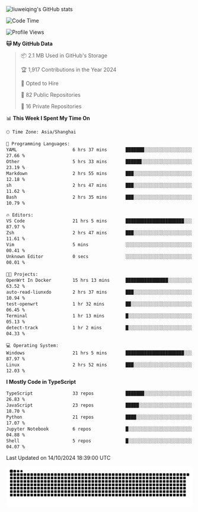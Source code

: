 ![liuweiqing's GitHub stats](https://github-readme-stats.vercel.app/api?username=14790897&show_icons=true&locale=cn&include_all_commits=true&count_private=true)

<!--START_SECTION:waka-->
![Code Time](http://img.shields.io/badge/Code%20Time-1%2C467%20hrs%2020%20mins-blue)

![Profile Views](http://img.shields.io/badge/Profile%20Views-1-blue)

**🐱 My GitHub Data** 

> 📦 2.1 MB Used in GitHub's Storage 
 > 
> 🏆 1,917 Contributions in the Year 2024
 > 
> 💼 Opted to Hire
 > 
> 📜 82 Public Repositories 
 > 
> 🔑 16 Private Repositories 
 > 
📊 **This Week I Spent My Time On** 

```text
🕑︎ Time Zone: Asia/Shanghai

💬 Programming Languages: 
YAML                     6 hrs 37 mins       ███████░░░░░░░░░░░░░░░░░░   27.66 % 
Other                    5 hrs 33 mins       ██████░░░░░░░░░░░░░░░░░░░   23.19 % 
Markdown                 2 hrs 55 mins       ███░░░░░░░░░░░░░░░░░░░░░░   12.18 % 
sh                       2 hrs 47 mins       ███░░░░░░░░░░░░░░░░░░░░░░   11.62 % 
Bash                     2 hrs 35 mins       ███░░░░░░░░░░░░░░░░░░░░░░   10.79 % 

🔥 Editors: 
VS Code                  21 hrs 5 mins       ██████████████████████░░░   87.97 % 
Zsh                      2 hrs 47 mins       ███░░░░░░░░░░░░░░░░░░░░░░   11.61 % 
Vim                      5 mins              ░░░░░░░░░░░░░░░░░░░░░░░░░   00.41 % 
Unknown Editor           0 secs              ░░░░░░░░░░░░░░░░░░░░░░░░░   00.01 % 

🐱‍💻 Projects: 
OpenWrt In Docker        15 hrs 13 mins      ████████████████░░░░░░░░░   63.52 % 
auto-read-liunxdo        2 hrs 37 mins       ███░░░░░░░░░░░░░░░░░░░░░░   10.94 % 
test-openwrt             1 hr 32 mins        ██░░░░░░░░░░░░░░░░░░░░░░░   06.45 % 
Terminal                 1 hr 13 mins        █░░░░░░░░░░░░░░░░░░░░░░░░   05.13 % 
detect-track             1 hr 2 mins         █░░░░░░░░░░░░░░░░░░░░░░░░   04.33 % 

💻 Operating System: 
Windows                  21 hrs 5 mins       ██████████████████████░░░   87.97 % 
Linux                    2 hrs 52 mins       ███░░░░░░░░░░░░░░░░░░░░░░   12.03 % 
```

**I Mostly Code in TypeScript** 

```text
TypeScript               33 repos            ███████░░░░░░░░░░░░░░░░░░   26.83 % 
JavaScript               23 repos            █████░░░░░░░░░░░░░░░░░░░░   18.70 % 
Python                   21 repos            ████░░░░░░░░░░░░░░░░░░░░░   17.07 % 
Jupyter Notebook         6 repos             █░░░░░░░░░░░░░░░░░░░░░░░░   04.88 % 
Shell                    5 repos             █░░░░░░░░░░░░░░░░░░░░░░░░   04.07 % 
```




 Last Updated on 14/10/2024 18:39:00 UTC
<!--END_SECTION:waka-->

<picture>
  <source media="(prefers-color-scheme: dark)" srcset="https://raw.githubusercontent.com/14790897/14790897/output/github-contribution-grid-snake-dark.svg" />
  <source media="(prefers-color-scheme: light)" srcset="https://raw.githubusercontent.com/14790897/14790897/output/github-contribution-grid-snake.svg" />
  <img alt="github-snake" src="https://raw.githubusercontent.com/14790897/14790897/output/github-contribution-grid-snake.svg" />
</picture>
